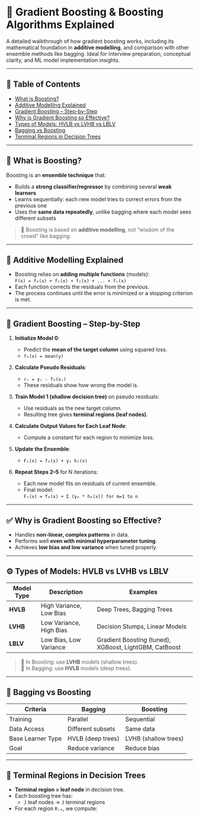# 🚀 Gradient Boosting & Boosting Algorithms Explained

A detailed walkthrough of how gradient boosting works, including its mathematical foundation in **additive modelling**, and comparison with other ensemble methods like bagging. Ideal for interview preparation, conceptual clarity, and ML model implementation insights.

---

## 📖 Table of Contents
- [What is Boosting?](#what-is-boosting)
- [Additive Modelling Explained](#additive-modelling-explained)
- [Gradient Boosting – Step-by-Step](#gradient-boosting--step-by-step)
- [Why is Gradient Boosting so Effective?](#why-is-gradient-boosting-so-effective)
- [Types of Models: HVLB vs LVHB vs LBLV](#types-of-models-hvlb-vs-lvhb-vs-lblv)
- [Bagging vs Boosting](#bagging-vs-boosting)
- [Terminal Regions in Decision Trees](#terminal-regions-in-decision-trees)

---

## 📌 What is Boosting?

Boosting is an **ensemble technique** that:

- Builds a **strong classifier/regressor** by combining several **weak learners**
- Learns sequentially: each new model tries to correct errors from the previous one
- Uses the **same data repeatedly**, unlike bagging where each model sees different subsets

> 🔑 Boosting is based on **additive modelling**, not “wisdom of the crowd” like bagging.

---

## 🧠 Additive Modelling Explained

- Boosting relies on **adding multiple functions** (models):  
  `F(x) = f₀(x) + f₁(x) + f₂(x) + ... + fₙ(x)`
- Each function corrects the residuals from the previous.
- The process continues until the error is minimized or a stopping criterion is met.

---

## 🌲 Gradient Boosting – Step-by-Step

1. **Initialize Model 0**:
   - Predict the **mean of the target column** using squared loss.
   - `f₀(x) = mean(y)`

2. **Calculate Pseudo Residuals**:
   - `rᵢ = yᵢ - f₀(xᵢ)`
   - These residuals show how wrong the model is.

3. **Train Model 1 (shallow decision tree)** on pseudo residuals:
   - Use residuals as the new target column.
   - Resulting tree gives **terminal regions (leaf nodes)**.

4. **Calculate Output Values for Each Leaf Node**:
   - Compute a constant for each region to minimize loss.

5. **Update the Ensemble**:
   - `F₁(x) = f₀(x) + γ₁ h₁(x)`

6. **Repeat Steps 2–5** for N iterations:
   - Each new model fits on residuals of current ensemble.
   - Final model:  
     `Fₙ(x) = f₀(x) + Σ (γₘ * hₘ(x)) for m=1 to n`

---

## ✅ Why is Gradient Boosting so Effective?

- Handles **non-linear, complex patterns** in data.
- Performs well **even with minimal hyperparameter tuning**.
- Achieves **low bias and low variance** when tuned properly.

---

## ⚙️ Types of Models: HVLB vs LVHB vs LBLV

| Model Type | Description | Examples |
|------------|-------------|----------|
| **HVLB**   | High Variance, Low Bias | Deep Trees, Bagging Trees |
| **LVHB**   | Low Variance, High Bias | Decision Stumps, Linear Models |
| **LBLV**   | Low Bias, Low Variance | Gradient Boosting (tuned), XGBoost, LightGBM, CatBoost |

> 🔹 In Boosting: use **LVHB** models (shallow trees).  
> 🔹 In Bagging: use **HVLB** models (deep trees).

---

## 🔁 Bagging vs Boosting

| Criteria           | Bagging                  | Boosting                       |
|--------------------|---------------------------|-------------------------------|
| Training           | Parallel                 | Sequential                    |
| Data Access        | Different subsets         | Same data                     |
| Base Learner Type  | HVLB (deep trees)         | LVHB (shallow trees)          |
| Goal               | Reduce variance           | Reduce bias                   |

---

## 🧩 Terminal Regions in Decision Trees

- **Terminal region = leaf node** in decision tree.
- Each boosting tree has:
  - `J` leaf nodes → `J` terminal regions
- For each region `Rⱼₘ`, we compute:

